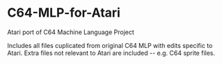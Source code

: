# C64-MLP-for-Atari
Atari port of C64 Machine Language Project

Includes all files cuplicated from original C64 MLP with edits specific to Atari.
Extra files not relevant to Atari are included -- e.g. C64 sprite files.
